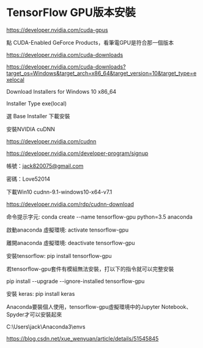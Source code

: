 # TensorFlow GPU版本安裝

https://developer.nvidia.com/cuda-gpus

點 CUDA-Enabled GeForce Products，看筆電GPU是符合那一個版本

https://developer.nvidia.com/cuda-downloads

https://developer.nvidia.com/cuda-downloads?target_os=Windows&target_arch=x86_64&target_version=10&target_type=exelocal

Download Installers for Windows 10 x86_64

Installer Type  exe(local)

選 Base Installer 下載安裝


安裝NVIDIA cuDNN

https://developer.nvidia.com/cudnn

https://developer.nvidia.com/developer-program/signup

帳號：jack820075@gmail.com

密碼：Love52014

下載Win10 cudnn-9.1-windows10-x64-v7.1

https://developer.nvidia.com/rdp/cudnn-download


命令提示字元: conda create --name tensorflow-gpu python=3.5 anaconda

啟動anaconda 虛擬環境:   activate tensorflow-gpu

離開anaconda 虛擬環境: deactivate tensorflow-gpu

安裝tensorflow: pip install tensorflow-gpu

若tensorflow-gpu套件有模組無法安裝，打以下的指令就可以完整安裝

pip install --upgrade --ignore-installed tensorflow-gpu

安裝 keras: pip install keras

Anaconda要裝個人使用，tensorflow-gpu虛擬環境中的Jupyter Notebook、Spyder才可以安裝起來

C:\Users\jack\Anaconda3\envs

https://blog.csdn.net/xue_wenyuan/article/details/51545845
